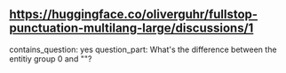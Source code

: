 ## https://huggingface.co/oliverguhr/fullstop-punctuation-multilang-large/discussions/1

contains_question: yes
question_part: What's the difference between the entitiy group 0 and ""?